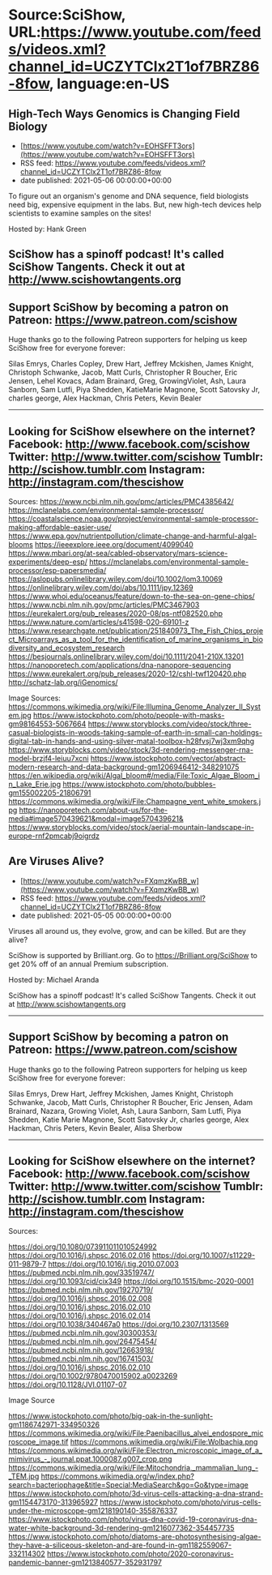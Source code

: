# Source:SciShow, URL:https://www.youtube.com/feeds/videos.xml?channel_id=UCZYTClx2T1of7BRZ86-8fow, language:en-US

## High-Tech Ways Genomics is Changing Field Biology
 - [https://www.youtube.com/watch?v=EOHSFFT3ors](https://www.youtube.com/watch?v=EOHSFFT3ors)
 - RSS feed: https://www.youtube.com/feeds/videos.xml?channel_id=UCZYTClx2T1of7BRZ86-8fow
 - date published: 2021-05-06 00:00:00+00:00

To figure out an organism's genome and DNA sequence, field biologists need big, expensive equipment in the labs. But, new high-tech devices help scientists to examine samples on the sites! 

Hosted by: Hank Green

SciShow has a spinoff podcast! It's called SciShow Tangents. Check it out at http://www.scishowtangents.org
----------
Support SciShow by becoming a patron on Patreon: https://www.patreon.com/scishow
----------
Huge thanks go to the following Patreon supporters for helping us keep SciShow free for everyone forever:

Silas Emrys, Charles Copley, Drew Hart, Jeffrey Mckishen, James Knight, Christoph Schwanke, Jacob, Matt Curls, Christopher R Boucher, Eric Jensen, Lehel Kovacs, Adam Brainard, Greg, GrowingViolet, Ash, Laura Sanborn, Sam Lutfi, Piya Shedden, KatieMarie Magnone, Scott Satovsky Jr, charles george, Alex Hackman, Chris Peters, Kevin Bealer

----------
Looking for SciShow elsewhere on the internet?
Facebook: http://www.facebook.com/scishow
Twitter: http://www.twitter.com/scishow
Tumblr: http://scishow.tumblr.com
Instagram: http://instagram.com/thescishow
----------
Sources:
https://www.ncbi.nlm.nih.gov/pmc/articles/PMC4385642/
https://mclanelabs.com/environmental-sample-processor/
https://coastalscience.noaa.gov/project/environmental-sample-processor-making-affordable-easier-use/
https://www.epa.gov/nutrientpollution/climate-change-and-harmful-algal-blooms
https://ieeexplore.ieee.org/document/4099040
https://www.mbari.org/at-sea/cabled-observatory/mars-science-experiments/deep-esp/
https://mclanelabs.com/environmental-sample-processor/esp-papersmedia/
https://aslopubs.onlinelibrary.wiley.com/doi/10.1002/lom3.10069
https://onlinelibrary.wiley.com/doi/abs/10.1111/jpy.12369
https://www.whoi.edu/oceanus/feature/down-to-the-sea-on-gene-chips/
https://www.ncbi.nlm.nih.gov/pmc/articles/PMC3467903
https://eurekalert.org/pub_releases/2020-08/ps-ntf082520.php
https://www.nature.com/articles/s41598-020-69101-z
https://www.researchgate.net/publication/251840973_The_Fish_Chips_project_Microarrays_as_a_tool_for_the_identification_of_marine_organisms_in_biodiversity_and_ecosystem_research
https://besjournals.onlinelibrary.wiley.com/doi/10.1111/2041-210X.13201
https://nanoporetech.com/applications/dna-nanopore-sequencing
https://www.eurekalert.org/pub_releases/2020-12/cshl-twf120420.php
http://schatz-lab.org/iGenomics/

Image Sources: 
https://commons.wikimedia.org/wiki/File:Illumina_Genome_Analyzer_II_System.jpg
https://www.istockphoto.com/photo/people-with-masks-gm98164553-5067664
https://www.storyblocks.com/video/stock/three-casual-biologists-in-woods-taking-sample-of-earth-in-small-can-holdings-digital-tab-in-hands-and-using-silver-matal-toolbox-h28fvsj7wj3xm9qhg
https://www.storyblocks.com/video/stock/3d-rendering-messenger-rna-model-brzjf4-leiuu7xcni
https://www.istockphoto.com/vector/abstract-modern-research-and-data-background-gm1206946412-348291075
https://en.wikipedia.org/wiki/Algal_bloom#/media/File:Toxic_Algae_Bloom_in_Lake_Erie.jpg
https://www.istockphoto.com/photo/bubbles-gm155002205-21806791
https://commons.wikimedia.org/wiki/File:Champagne_vent_white_smokers.jpg
https://nanoporetech.com/about-us/for-the-media#image570439621&modal=image570439621&
https://www.storyblocks.com/video/stock/aerial-mountain-landscape-in-europe-rnf2pmcabj9oigrdz

## Are Viruses Alive?
 - [https://www.youtube.com/watch?v=FXqmzKwBB_w](https://www.youtube.com/watch?v=FXqmzKwBB_w)
 - RSS feed: https://www.youtube.com/feeds/videos.xml?channel_id=UCZYTClx2T1of7BRZ86-8fow
 - date published: 2021-05-05 00:00:00+00:00

Viruses all around us, they evolve, grow, and can be killed. But are they alive?

SciShow is supported by Brilliant.org. Go to https://Brilliant.org/SciShow to get 20% off of an annual Premium subscription. 

Hosted by: Michael Aranda

SciShow has a spinoff podcast! It's called SciShow Tangents. Check it out at http://www.scishowtangents.org

----------
Support SciShow by becoming a patron on Patreon: https://www.patreon.com/scishow
----------
Huge thanks go to the following Patreon supporters for helping us keep SciShow free for everyone forever:

Silas Emrys, Drew Hart, Jeffrey Mckishen, James Knight, Christoph Schwanke, Jacob, Matt Curls, Christopher R Boucher, Eric Jensen, Adam Brainard, Nazara, Growing Violet, Ash, Laura Sanborn, Sam Lutfi, Piya Shedden, Katie Marie Magnone, Scott Satovsky Jr, charles george, Alex Hackman, Chris Peters, Kevin Bealer, Alisa Sherbow

----------
Looking for SciShow elsewhere on the internet?
Facebook: http://www.facebook.com/scishow
Twitter: http://www.twitter.com/scishow
Tumblr: http://scishow.tumblr.com
Instagram: http://instagram.com/thescishow
----------
Sources:

https://doi.org/10.1080/073911011010524992
https://doi.org/10.1016/j.shpsc.2016.02.016
https://doi.org/10.1007/s11229-011-9879-7
https://doi.org/10.1016/j.tig.2010.07.003
https://pubmed.ncbi.nlm.nih.gov/33519747/
https://doi.org/10.1093/cid/cix349
https://doi.org/10.1515/bmc-2020-0001
https://pubmed.ncbi.nlm.nih.gov/19270719/
https://doi.org/10.1016/j.shpsc.2016.02.008
https://doi.org/10.1016/j.shpsc.2016.02.010
https://doi.org/10.1016/j.shpsc.2016.02.014
https://doi.org/10.1038/340467a0
https://doi.org/10.2307/1313569
https://pubmed.ncbi.nlm.nih.gov/30300353/
https://pubmed.ncbi.nlm.nih.gov/26475454/
https://pubmed.ncbi.nlm.nih.gov/12663918/
https://pubmed.ncbi.nlm.nih.gov/16741503/
https://doi.org/10.1016/j.shpsc.2016.02.010
https://doi.org/10.1002/9780470015902.a0023269
https://doi.org/10.1128/JVI.01107-07 

Image Source

https://www.istockphoto.com/photo/big-oak-in-the-sunlight-gm1186742971-334950326
https://commons.wikimedia.org/wiki/File:Paenibacillus_alvei_endospore_microscope_image.tif
https://commons.wikimedia.org/wiki/File:Wolbachia.png
https://commons.wikimedia.org/wiki/File:Electron_microscopic_image_of_a_mimivirus_-_journal.ppat.1000087.g007_crop.png
https://commons.wikimedia.org/wiki/File:Mitochondria,_mammalian_lung_-_TEM.jpg
https://commons.wikimedia.org/w/index.php?search=bacteriophage&title=Special:MediaSearch&go=Go&type=image
https://www.istockphoto.com/photo/3d-virus-cells-attacking-a-dna-strand-gm1154473170-313965927
https://www.istockphoto.com/photo/virus-cells-under-the-microscope-gm1218190140-355876337
https://www.istockphoto.com/photo/virus-dna-covid-19-coronavirus-dna-water-white-background-3d-rendering-gm1216077362-354457735
https://www.istockphoto.com/photo/diatoms-are-photosynthesising-algae-they-have-a-siliceous-skeleton-and-are-found-in-gm1182559067-332114302
https://www.istockphoto.com/photo/2020-coronavirus-pandemic-banner-gm1213840577-352931797

